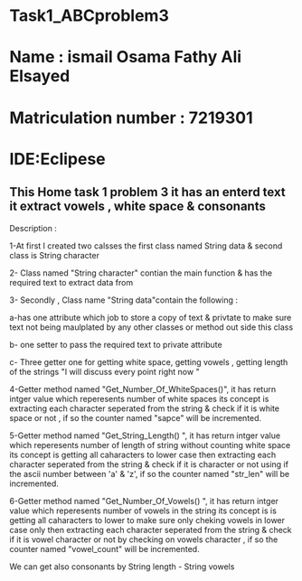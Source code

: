 # Task1_ABCproblem3
# Name : ismail Osama Fathy Ali Elsayed
# Matriculation number : 7219301
# IDE:Eclipese
## This Home task 1 problem 3 it has an enterd text it extract vowels , white space & consonants

Description :

1-At first I created two calsses the first class named String data & second class is String character 

2- Class named "String character" contian the main function & has the required  text to extract data from

3- Secondly , Class name "String data"contain the following :  

a-has one attribute which job to store a copy of text & privtate to make sure text not being maulplated by any other  classes or method out side this class 

b- one setter to pass the required text to private attribute 

c- Three getter one for getting white space, getting vowels , getting length of the strings "I will discuss every point right now "

4-Getter method named "Get_Number_Of_WhiteSpaces()", it has return intger value which reperesents number of white spaces its concept is extracting each character seperated from the string &
check if it is white space or not , if so the counter named "sapce" will be incremented.

5-Getter method named "Get_String_Length() ", it has return intger value which reperesents number of length of string without counting white space  its concept is getting all caharacters to lower case then extracting each character seperated from the string & check if it is character or not using if the ascii number between 'a' & 'z', if so the counter named "str_len" will be incremented.

6-Getter method named "Get_Number_Of_Vowels()  ", it has return intger value which reperesents number of vowels in the string    its concept is is getting all caharacters to lower to make sure only cheking vowels in lower case only then extracting each character seperated from the string & check if it is vowel character or not by checking on vowels character , if so the counter named "vowel_count" will be incremented. 

We can get also consonants by String length  - String vowels 

